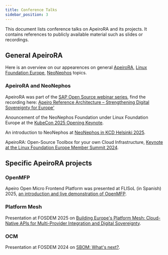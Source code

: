 ```yaml
---
title: Conference Talks
sidebar_position: 3
---
```


This document lists conference talks on ApeiroRA and its projects. It contains references to publicly available material such as slides or recordings.

## General ApeiroRA

Here is an overview on our appearences on general [ApeiroRA](https://apeirora.eu), [Linux Foundation Europe](https://linuxfoundation.eu), [NeoNephos](https://neonephos.org) topics.

### ApeiroRA and NeoNephos

ApeiroRA was part of the [SAP Open Source webinar series](https://go4.events.sap.com/ospo-webinar-series/en_us/webinar-replays.html), find the recording here: [Apeiro Reference Architecture – Strengthening Digital Sovereignty for Europe'](https://vods.dm.ux.sap.com/ospo-webinar-series/vods/public-sap-open-source-webinar-may-2025.mp4)

Anouncement of the NeoNephos Foundation under Linux Foundation Europe at the [KubeCon 2025 Opening Keynote](https://youtu.be/57koOOg0f5M?si=AnE3CHsuv5grh1mh&t=647).

An introduction to NeoNephos at [NeoNephos in KCD Helsinki 2025](https://www.youtube.com/live/JSwKCvTpv7E?si=t1HaJVu4lVmjSULw&t=8661).

ApeiroRA: Open-Source Toolbox for your own Cloud Infrastructure, [Keynote at the Linux Foundation Europe Member Summit 2024](https://www.youtube.com/watch?v=Xf6odOerX7E).

## Specific ApeiroRA projects

### OpenMFP

Apeiro Open Micro Frontend Platform was presented at FLISoL (in Spanish) 2025, [an introduction and live demonstration of OpenMFP](https://www.youtube.com/live/eYDlSjSVCO8?si=ZTFYSwgLGlaPxwth&t=2817).

### Platform Mesh

Presentation at FOSDEM 2025 on [Building Europe's Platform Mesh: Cloud-Native APIs for Multi-Provider Integration and Digital Sovereignty](https://fosdem.org/2025/schedule/event/fosdem-2025-5746-building-europe-s-platform-mesh-cloud-native-apis-for-multi-provider-integration-and-digital-sovereignty/).

### OCM

Presentation at FOSDEM 2024 on [SBOM: What's next?](https://archive.fosdem.org/2024/schedule/event/fosdem-2024-2939-sbom-what-s-next-/).